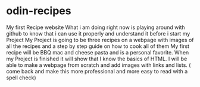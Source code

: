 # odin-recipes
My first Recipe website 
What i am doing right now is playing around with github to know that i can use it properly and understand it before i start my Project
My Project is going to be three recipes on a webpage with images of all the recipes and a step by step guide on how to cook all of them 
My first recipe will be BBQ mac and cheese pasta and is a personal favorite.
When my Project is finished it will show that I know the basics of HTML.
I will be able to make a webpage from scratch and add images with links and lists.
( come back and make this more professional and more easy to read with a spell check)  


